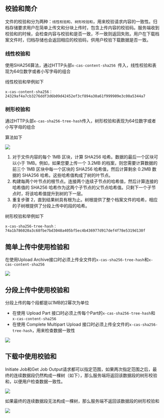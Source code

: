 ## 校验和简介

文件的校验和分为两种：`线性校验和`、`树形校验和`，用来校验请求内容的一致性。归档存储要求用户在简单上传文和分块上传时，包含上传内容的校验码。服务端收到校验和的时候，会检查内容与校验和是否一致，不一致则返回失败。用户在下载档案文件时，归档存储也会返回相应的校验码，供用户校验下载数据是否一致。

### 线性校验和

使用SHA256算法，通过HTTP头部`x-cas-content-sha256 `传入，线性校验和表现为64位数字或者小写字母的组合

线性校验和举例如下

```HTTP
x-cas-content-sha256：24329af4a7cb3276ddf3d6b09d42452ef3cf894a30a61f999909e3c00a5344a7
```

### 树形校验和

通过HTTP头部`x-cas-sha256-tree-hash`传入，树形校验和表现为64位数字或者小写字母的组合

算法如下

![](http://imgcache.tcecqpoc.fsphere.cn/image/mc.qcloudimg.com/static/img/cad1e7d0680a508c3b1ac407f5318579/Vector+1.png)

1. 对于文件内容的每个 1MB 区块，计算 SHA256 哈希。数据的最后一个区块可以小于 1MB。例如，如果您要上传一个 3.2MB 的档案，则您需要计算数据的前三个 1MB 区块中每一个区块的 SHA256 哈希值，然后计算剩余 0.2MB 数据的 SHA256 哈希。这些哈希值构成了树的叶节点。
2. 构建每两个叶节点的根节点。连接两个连续子节点的哈希值，然后计算连接的哈希值的 SHA256 哈希作为这两个子节点的父节点哈希值。只剩下一个子节点时，将该哈希值提升到树的下一层。
3. 重复步骤 2，直到结果树具有根为止。树根提供了整个档案文件的哈希，相应的子树根提供了分段上传中的段的哈希。

树形校验和举例如下

```HTTP
x-cas-sha256-tree-hash：74a1b786020a3c68fbe7bd3048a405bf5ec4b436977d917def4f78e5319d130f
```

## 简单上传中使用检验和

在使用Upload Archive接口时必须上传全文件的`x-cas-sha256-tree-hash`和`x-cas-content-sha256 `

![](http://imgcache.tcecqpoc.fsphere.cn/image/mc.qcloudimg.com/static/img/cad1e7d0680a508c3b1ac407f5318579/Vector+1.png)

## 分段上传中使用校验和

分段上传的每个段都是以1MB的2幂次为单位

- 在使用 Upload Part 接口时必须上传每个Part的`x-cas-sha256-tree-hash`和`x-cas-content-sha256`
- 在使用 Complete Multipart Upload 接口时必须上传全文件的`x-cas-sha256-tree-hash`，用来检查数据一致性

![](http://imgcache.tcecqpoc.fsphere.cn/image/mc.qcloudimg.com/static/img/59958d9fc91a90231f235b4d74ed8073/Vector+2.png)

## 下载中使用校验和

Initiate Job和Get Job Output请求都可以指定范围，如果两次指定范围之后，最终的连续数据段仍然构成一棵树（如下），那么服务端将返回该数据段的树形校验和，以便用户检查数据一致性。

![](http://imgcache.tcecqpoc.fsphere.cn/image/mc.qcloudimg.com/static/img/ebb31930c571ff7d42ac585bd8d8f0ea/Vector+3.png)

如果最终的连续数据段无法构成一棵树，那么服务端不返回该数据段的树形校验和

![](http://imgcache.tcecqpoc.fsphere.cn/image/mc.qcloudimg.com/static/img/885ad51bfa62b92ec7e062f1c6b42092/Vector+4.png)
